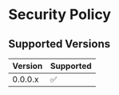 # Security Policy

## Supported Versions

| Version  | Supported          |
| -------- | ------------------ |
| 0.0.0.x  | :white_check_mark: |
